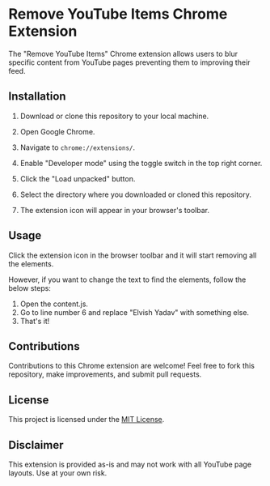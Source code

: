 # Remove YouTube Items Chrome Extension

The "Remove YouTube Items" Chrome extension allows users to blur specific content from YouTube pages preventing them to improving their feed.

## Installation

1. Download or clone this repository to your local machine.

2. Open Google Chrome.

3. Navigate to `chrome://extensions/`.

4. Enable "Developer mode" using the toggle switch in the top right corner.

5. Click the "Load unpacked" button.

6. Select the directory where you downloaded or cloned this repository.

7. The extension icon will appear in your browser's toolbar.

## Usage

Click the extension icon in the browser toolbar and it will start removing all the elements.

However, if you want to change the text to find the elements, follow the below steps:

1. Open the content.js.
2. Go to line number 6 and replace "Elvish Yadav" with something else.
3. That's it!

## Contributions

Contributions to this Chrome extension are welcome! Feel free to fork this repository, make improvements, and submit pull requests.

## License

This project is licensed under the [MIT License](LICENSE).

## Disclaimer

This extension is provided as-is and may not work with all YouTube page layouts. Use at your own risk.


